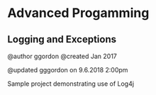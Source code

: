 # Advanced Progamming
## Logging and Exceptions

@author ggordon
@created Jan 2017

@updated gggordon on 9.6.2018 2:00pm

Sample project demonstrating use of Log4j

